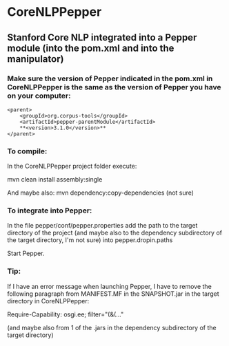 # CoreNLPPepper


## Stanford Core NLP integrated into a Pepper module (into the pom.xml and into the manipulator)

### Make sure the version of Pepper indicated in the pom.xml in CoreNLPPepper is the same as the version of Pepper you have on  your computer:

```
<parent>
	<groupId>org.corpus-tools</groupId>
	<artifactId>pepper-parentModule</artifactId>
	**<version>3.1.0</version>**
</parent>
```

### To compile:

In the CoreNLPPepper project folder execute:

mvn clean install assembly:single

And maybe also: mvn dependency:copy-dependencies (not sure)


### To integrate into Pepper:

In the file pepper/conf/pepper.properties add the path to the target directory of the project (and maybe also to the dependency subdirectory of the target directory, I'm not sure) into pepper.dropin.paths

Start Pepper.


### Tip:

If I have an error message when launching Pepper, I have to remove the following paragraph from MANIFEST.MF in the SNAPSHOT.jar in the target directory in CoreNLPPepper:

Require-Capability: osgi.ee; filter="(&(..."

(and maybe also from 1 of the .jars in the dependency subdirectory of the target directory)
